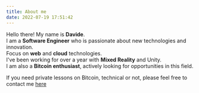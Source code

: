```yaml
---
title: About me
date: 2022-07-19 17:51:42
---
```

Hello there! My name is **Davide**.  
I am a **Software Engineer** who is passionate about new technologies and innovation.  
Focus on **web** and **cloud** technologies.  
I've been working for over a year with **Mixed Reality** and Unity.  
I am also a **Bitcoin enthusiast**, actively looking for opportunities in this field.

If you need private lessons on Bitcoin, technical or not, please feel free to contact me [here](https://calendly.com/daviogg/introductory-call)

